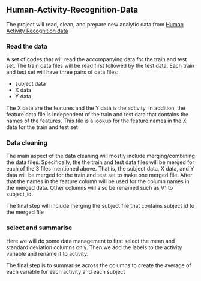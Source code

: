 ## Human-Activity-Recognition-Data

The project will read, clean, and prepare new analytic data from [Human Activity Recognition data](https://archive.ics.uci.edu/ml/datasets/Human+Activity+Recognition+Using+Smartphones)


### Read the data

A set of codes that will read the accompanying data for the train and test set. The train data files will be read first followed by the test data. Each train and test set will have three pairs of data files: 

- subject data
- X data
- Y data

The X data are the features and the Y data is the activity. In addition, the feature data file is independent of the train and test data that contains the names of the features. This file is a lookup for the feature names in the X data for the train and test set

### Data cleaning

The main aspect of the data cleaning will mostly include merging/combining the data files. Specifically, the the train and test data files will be merged for each of the 3 files mentioned above. That is, the subject data, X data, and Y data will be merged for the train and test set to make one merged file. After that the names in the feature column will be used for the column names in the merged data. Other columns will also be renamed such as V1 to subject_id.

The final step will include merging the subject file that contains subject id to the merged file

### select and summarise

Here we will do some data management to first select the mean and standard deviation columns only. Then we add the labels to the activity variable and rename it to activity. 

The final step is to summarise across the columns to create the average of each variable for each activity and each subject



